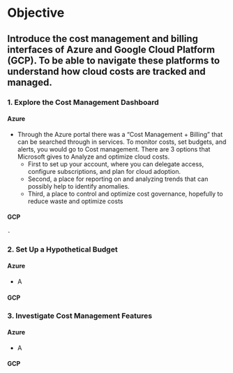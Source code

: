 # Objective
## Introduce the cost management and billing interfaces of Azure and Google Cloud Platform (GCP). To be able to navigate these platforms to understand how cloud costs are tracked and managed.


### 1. Explore the Cost Management Dashboard
  #### Azure
  - Through the Azure portal there was a “Cost Management + Billing” that can be searched through in services. To monitor costs, set budgets, and alerts, you would go to Cost management. There are 3 options that Microsoft gives to Analyze and optimize cloud costs.
    - First to set up your account, where you can delegate access, configure subscriptions, and plan for cloud adoption.
    - Second, a place for reporting on and analyzing trends that can possibly help to identify anomalies.
    - Third, a place to control and optimize cost governance, hopefully to reduce waste and optimize costs
  #### GCP
    - 
### 2. Set Up a Hypothetical Budget
  #### Azure
  - A
  #### GCP
  
### 3. Investigate Cost Management Features
 #### Azure
  - A
  #### GCP

